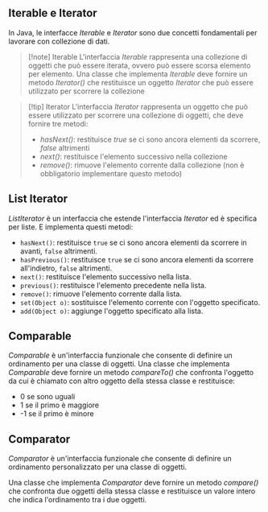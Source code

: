 ## Iterable e Iterator
In Java, le interfacce *Iterable* e *Iterator* sono due concetti fondamentali per lavorare con collezione di dati.
>[!note] Iterable
>L'interfaccia *Iterable* rappresenta una collezione di oggetti che può essere iterata, ovvero può essere scorsa elemento per elemento. Una classe che implementa *Iterable* deve fornire un metodo *Iterator()* che restituisce un oggetto *Iterator* che può essere utilizzato per scorrere la collezione

>[!tip] Iterator
>L'interfaccia *Iterator* rappresenta un oggetto che può essere utilizzato per scorrere una collezione di oggetti, che deve fornire tre metodi:
>- *hasNext()*: restituisce *true* se ci sono ancora elementi da scorrere, *false* altrimenti
>- *next()*: restituisce l'elemento successivo nella collezione
>- *remove()*: rimuove l'elemento corrente dalla collezione (non è obbligatorio implementare questo metodo)

## List Iterator
*ListIterator* è un interfaccia che estende l'interfaccia *Iterator* ed è specifica per liste. E implementa questi metodi:
- `hasNext()`: restituisce `true` se ci sono ancora elementi da scorrere in avanti, `false` altrimenti.
- `hasPrevious()`: restituisce `true` se ci sono ancora elementi da scorrere all'indietro, `false` altrimenti.
- `next()`: restituisce l'elemento successivo nella lista.
- `previous()`: restituisce l'elemento precedente nella lista.
- `remove()`: rimuove l'elemento corrente dalla lista.
- `set(Object o)`: sostituisce l'elemento corrente con l'oggetto specificato.
- `add(Object o)`: aggiunge l'oggetto specificato alla lista.

## Comparable
*Comparable* è un'interfaccia funzionale che consente di definire un ordinamento per una classe  di oggetti.
Una classe che implementa *Comparable* deve fornire un metodo *compareTo()* che confronta l'oggetto da cui è chiamato con altro oggetto della stessa classe e restituisce:
- 0 se sono uguali
- 1 se il primo è maggiore
- -1 se il primo è minore
## Comparator
*Comparator* è un'interfaccia funzionale che consente di definire un ordinamento personalizzato per una classe di oggetti.

Una classe che implementa *Comparator* deve fornire un metodo *compare()* che confronta due oggetti della stessa classe e restituisce un valore intero che indica l'ordinamento tra i due oggetti.
